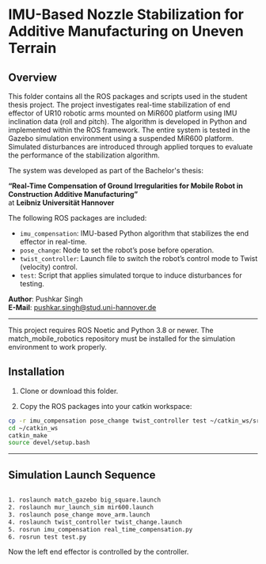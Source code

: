 # IMU-Based Nozzle Stabilization for Additive Manufacturing on Uneven Terrain

## Overview

This folder contains all the ROS packages and scripts used in the student thesis project. The project investigates real-time stabilization of end effector of UR10 robotic arms mounted on MiR600 platform using IMU inclination data (roll and pitch). The algorithm is developed in Python and implemented within the ROS framework. The entire system is tested in the Gazebo simulation environment using a suspended MiR600 platform. Simulated disturbances are introduced through applied torques to evaluate the performance of the stabilization algorithm.


The system was developed as part of the Bachelor's thesis:

**“Real-Time Compensation of Ground Irregularities for Mobile Robot in Construction Additive Manufacturing”**  
at **Leibniz Universität Hannover**

The following ROS packages are included:

- `imu_compensation`: IMU-based Python algorithm that stabilizes the end effector in real-time.
- `pose_change`: Node to set the robot’s pose before operation.
- `twist_controller`: Launch file to switch the robot’s control mode to Twist (velocity) control.
- `test`: Script that applies simulated torque to induce disturbances for testing.

**Author**: Pushkar Singh  
**E-Mail**: pushkar.singh@stud.uni-hannover.de

---
This project requires ROS Noetic and Python 3.8 or newer. The match_mobile_robotics repository must be installed for the simulation environment to work properly.

## Installation

1. Clone or download this folder.

2. Copy the ROS packages into your catkin workspace:
```bash
cp -r imu_compensation pose_change twist_controller test ~/catkin_ws/src/
cd ~/catkin_ws
catkin_make
source devel/setup.bash
```
---


## Simulation Launch Sequence
```bash

1. roslaunch match_gazebo big_square.launch
2. roslaunch mur_launch_sim mir600.launch
3. roslaunch pose_change move_arm.launch
4. roslaunch twist_controller twist_change.launch
5. rosrun imu_compensation real_time_compensation.py
6. rosrun test test.py
```
Now the left end effector is controlled by the controller.



 

